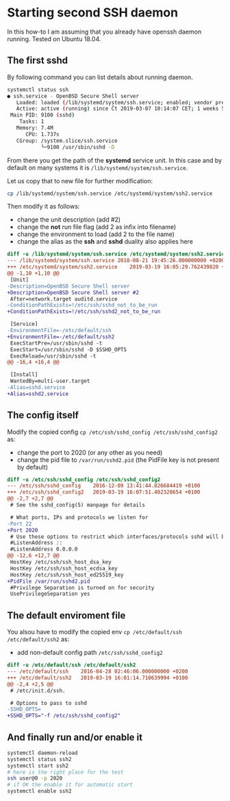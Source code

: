 # Starting second SSH daemon

In this how-to I am assuming that you already have openssh daemon running. Tested on Ubuntu 18.04.

## The first sshd

By following command you can list details about running daemon.

```bash
systemctl status ssh
● ssh.service - OpenBSD Secure Shell server
   Loaded: loaded (/lib/systemd/system/ssh.service; enabled; vendor preset: enabled)
   Active: active (running) since Čt 2019-03-07 10:14:07 CET; 1 weeks 5 days ago
 Main PID: 9100 (sshd)
    Tasks: 1
   Memory: 7.4M
      CPU: 1.737s
   CGroup: /system.slice/ssh.service
           └─9100 /usr/sbin/sshd -D
```

From there you get the path of the __systemd__ service unit. In this case and by default on many systems it is ```/lib/systemd/system/ssh.service```.

Let us copy that to new file for further modification:

```bash
cp /lib/systemd/system/ssh.service /etc/systemd/system/ssh2.service
```

Then modify it as follows:

- change the unit description (add #2)
- change the __not__ run file flag (add 2 as infix into filename)
- change the environment to load (add 2 to the file name)
- change the alias as the __ssh__ and __sshd__ duality also applies here

```diff
diff -u /lib/systemd/system/ssh.service /etc/systemd/system/ssh2.service
--- /lib/systemd/system/ssh.service	2018-08-21 19:45:26.000000000 +0200
+++ /etc/systemd/system/ssh2.service	2019-03-19 16:05:29.762439820 +0100
@@ -1,10 +1,10 @@
 [Unit]
-Description=OpenBSD Secure Shell server
+Description=OpenBSD Secure Shell server #2
 After=network.target auditd.service
-ConditionPathExists=!/etc/ssh/sshd_not_to_be_run
+ConditionPathExists=!/etc/ssh/sshd2_not_to_be_run

 [Service]
-EnvironmentFile=-/etc/default/ssh
+EnvironmentFile=-/etc/default/ssh2
 ExecStartPre=/usr/sbin/sshd -t
 ExecStart=/usr/sbin/sshd -D $SSHD_OPTS
 ExecReload=/usr/sbin/sshd -t
@@ -16,4 +16,4 @@

 [Install]
 WantedBy=multi-user.target
-Alias=sshd.service
+Alias=sshd2.service
```

## The config itself

Modify the copied config ```cp /etc/ssh/sshd_config /etc/ssh/sshd_config2``` as:

- change the port to 2020 (or any other as you need)
- change the pid file to ```/var/run/sshd2.pid``` (the PidFile key is not present by default)


```diff
diff -u /etc/ssh/sshd_config /etc/ssh/sshd_config2
--- /etc/ssh/sshd_config	2016-12-09 13:41:44.826684419 +0100
+++ /etc/ssh/sshd_config2	2019-03-19 16:07:51.402328654 +0100
@@ -2,7 +2,7 @@
 # See the sshd_config(5) manpage for details

 # What ports, IPs and protocols we listen for
-Port 22
+Port 2020
 # Use these options to restrict which interfaces/protocols sshd will bind to
 #ListenAddress ::
 #ListenAddress 0.0.0.0
@@ -12,6 +12,7 @@
 HostKey /etc/ssh/ssh_host_dsa_key
 HostKey /etc/ssh/ssh_host_ecdsa_key
 HostKey /etc/ssh/ssh_host_ed25519_key
+PidFile /var/run/sshd2.pid
 #Privilege Separation is turned on for security
 UsePrivilegeSeparation yes
```

## The default enviroment file

You alsou have to modify the copied env ```cp /etc/default/ssh /etc/default/ssh2``` as:

- add non-default config path ```/etc/ssh/sshd_config2```

```diff
diff -u /etc/default/ssh /etc/default/ssh2
--- /etc/default/ssh	2016-04-28 02:46:06.000000000 +0200
+++ /etc/default/ssh2	2019-03-19 16:01:14.710639994 +0100
@@ -2,4 +2,5 @@
 # /etc/init.d/ssh.

 # Options to pass to sshd
-SSHD_OPTS=
+SSHD_OPTS="-f /etc/ssh/sshd_config2"
```

## And finally run and/or enable it

```bash
systemctl daemon-reload
systemctl status ssh2
systemctl start ssh2
# here is the right place for the test
ssh user@0 -p 2020
# if OK the enable it for automatic start
systemctl enable ssh2
```
